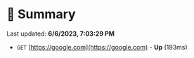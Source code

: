 # 📖 Summary
Last updated: **6/6/2023, 7:03:29 PM**

- `GET` [https://google.com](https://google.com) - **Up** (193ms)
